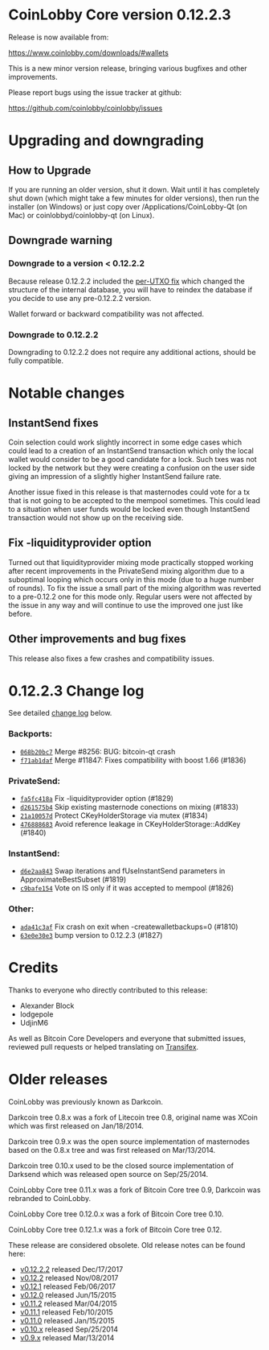 CoinLobby Core version 0.12.2.3
==========================

Release is now available from:

  <https://www.coinlobby.com/downloads/#wallets>

This is a new minor version release, bringing various bugfixes and other
improvements.

Please report bugs using the issue tracker at github:

  <https://github.com/coinlobby/coinlobby/issues>


Upgrading and downgrading
=========================

How to Upgrade
--------------

If you are running an older version, shut it down. Wait until it has completely
shut down (which might take a few minutes for older versions), then run the
installer (on Windows) or just copy over /Applications/CoinLobby-Qt (on Mac) or
coinlobbyd/coinlobby-qt (on Linux).

Downgrade warning
-----------------

### Downgrade to a version < 0.12.2.2

Because release 0.12.2.2 included the [per-UTXO fix](release-notes/coinlobby/release-notes-0.12.2.2.md#per-utxo-fix)
which changed the structure of the internal database, you will have to reindex
the database if you decide to use any pre-0.12.2.2 version.

Wallet forward or backward compatibility was not affected.

### Downgrade to 0.12.2.2

Downgrading to 0.12.2.2 does not require any additional actions, should be
fully compatible.

Notable changes
===============

InstantSend fixes
-----------------

Coin selection could work slightly incorrect in some edge cases which could
lead to a creation of an InstantSend transaction which only the local wallet
would consider to be a good candidate for a lock. Such txes was not locked by
the network but they were creating a confusion on the user side giving an
impression of a slightly higher InstantSend failure rate.

Another issue fixed in this release is that masternodes could vote for a tx
that is not going to be accepted to the mempool sometimes. This could lead to
a situation when user funds would be locked even though InstantSend transaction
would not show up on the receiving side.

Fix -liquidityprovider option
-----------------------------

Turned out that liquidityprovider mixing mode practically stopped working after
recent improvements in the PrivateSend mixing algorithm due to a suboptimal
looping which occurs only in this mode (due to a huge number of rounds). To fix
the issue a small part of the mixing algorithm was reverted to a pre-0.12.2 one
for this mode only. Regular users were not affected by the issue in any way and
will continue to use the improved one just like before.

Other improvements and bug fixes
--------------------------------

This release also fixes a few crashes and compatibility issues.


0.12.2.3 Change log
===================

See detailed [change log](https://github.com/coinlobby/coinlobby/compare/v0.12.2.2...coinlobby:v0.12.2.3) below.

### Backports:
- [`068b20bc7`](https://github.com/coinlobby/coinlobby/commit/068b20bc7) Merge #8256: BUG: bitcoin-qt crash
- [`f71ab1daf`](https://github.com/coinlobby/coinlobby/commit/f71ab1daf) Merge #11847: Fixes compatibility with boost 1.66 (#1836)

### PrivateSend:
- [`fa5fc418a`](https://github.com/coinlobby/coinlobby/commit/fa5fc418a) Fix -liquidityprovider option (#1829)
- [`d261575b4`](https://github.com/coinlobby/coinlobby/commit/d261575b4) Skip existing masternode conections on mixing (#1833)
- [`21a10057d`](https://github.com/coinlobby/coinlobby/commit/21a10057d) Protect CKeyHolderStorage via mutex (#1834)
- [`476888683`](https://github.com/coinlobby/coinlobby/commit/476888683) Avoid reference leakage in CKeyHolderStorage::AddKey (#1840)

### InstantSend:
- [`d6e2aa843`](https://github.com/coinlobby/coinlobby/commit/d6e2aa843) Swap iterations and fUseInstantSend parameters in ApproximateBestSubset (#1819)
- [`c9bafe154`](https://github.com/coinlobby/coinlobby/commit/c9bafe154) Vote on IS only if it was accepted to mempool (#1826)

### Other:
- [`ada41c3af`](https://github.com/coinlobby/coinlobby/commit/ada41c3af) Fix crash on exit when -createwalletbackups=0 (#1810)
- [`63e0e30e3`](https://github.com/coinlobby/coinlobby/commit/63e0e30e3) bump version to 0.12.2.3 (#1827)

Credits
=======

Thanks to everyone who directly contributed to this release:

- Alexander Block
- lodgepole
- UdjinM6

As well as Bitcoin Core Developers and everyone that submitted issues,
reviewed pull requests or helped translating on
[Transifex](https://www.transifex.com/projects/p/coinlobby/).


Older releases
==============

CoinLobby was previously known as Darkcoin.

Darkcoin tree 0.8.x was a fork of Litecoin tree 0.8, original name was XCoin
which was first released on Jan/18/2014.

Darkcoin tree 0.9.x was the open source implementation of masternodes based on
the 0.8.x tree and was first released on Mar/13/2014.

Darkcoin tree 0.10.x used to be the closed source implementation of Darksend
which was released open source on Sep/25/2014.

CoinLobby Core tree 0.11.x was a fork of Bitcoin Core tree 0.9,
Darkcoin was rebranded to CoinLobby.

CoinLobby Core tree 0.12.0.x was a fork of Bitcoin Core tree 0.10.

CoinLobby Core tree 0.12.1.x was a fork of Bitcoin Core tree 0.12.

These release are considered obsolete. Old release notes can be found here:

- [v0.12.2.2](release-notes/coinlobby/release-notes-0.12.2.2.md) released Dec/17/2017
- [v0.12.2](release-notes/coinlobby/release-notes-0.12.2.md) released Nov/08/2017
- [v0.12.1](release-notes/coinlobby/release-notes-0.12.1.md) released Feb/06/2017
- [v0.12.0](release-notes/coinlobby/release-notes-0.12.0.md) released Jun/15/2015
- [v0.11.2](release-notes/coinlobby/release-notes-0.11.2.md) released Mar/04/2015
- [v0.11.1](release-notes/coinlobby/release-notes-0.11.1.md) released Feb/10/2015
- [v0.11.0](release-notes/coinlobby/release-notes-0.11.0.md) released Jan/15/2015
- [v0.10.x](release-notes/coinlobby/release-notes-0.10.0.md) released Sep/25/2014
- [v0.9.x](release-notes/coinlobby/release-notes-0.9.0.md) released Mar/13/2014

